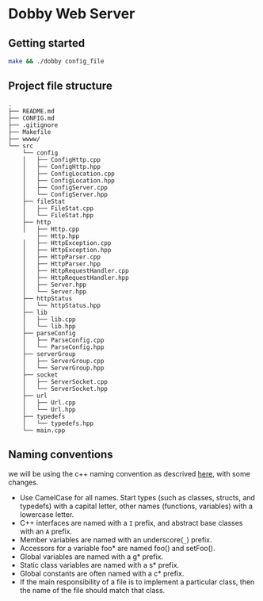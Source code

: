 # Dobby Web Server

## Getting started

```bash
make && ./dobby config_file
```

## Project file structure

```
.
├── README.md
├── CONFIG.md
├── .gitignore
├── Makefile
├── wwww/
└── src
    └── config
    │   ├── ConfigHttp.cpp
    │   ├── ConfigHttp.hpp
    │   ├── ConfigLocation.cpp
    │   ├── ConfigLocation.hpp
    │   ├── ConfigServer.cpp
    │   └── ConfigServer.hpp
    ├── fileStat
    │   ├── FileStat.cpp
    │   └── FileStat.hpp
    ├── http
    │   ├── Http.cpp
        ├── Http.hpp
    │   ├── HttpException.cpp
    │   ├── HttpException.hpp
    │   ├── HttpParser.cpp
    │   ├── HttpParser.hpp
    │   ├── HttpRequestHandler.cpp
    │   ├── HttpRequestHandler.hpp
    │   ├── Server.hpp
    │   └── Server.hpp
    ├── httpStatus
    │   └── httpStatus.hpp
    ├── lib
    │   ├── lib.cpp
    │   └── lib.hpp
    ├── parseConfig
    │   ├── ParseConfig.cpp
    │   └── ParseConfig.hpp
    ├── serverGroup
    │   ├── ServerGroup.cpp
    │   └── ServerGroup.hpp
    ├── socket
    │   ├── ServerSocket.cpp
    │   └── ServerSocket.hpp
    ├── url
    │   ├── Url.cpp
    │   └── Url.hpp
    ├── typedefs
    │   └── typedefs.hpp
    └── main.cpp
```

## Naming conventions

we will be using the c++ naming convention as descrived [here](https://manual.gromacs.org/documentation/5.1-current/dev-manual/naming.html), with some changes.

- Use CamelCase for all names. Start types (such as classes, structs, and typedefs) with a capital letter, other names (functions, variables) with a lowercase letter.
- C++ interfaces are named with a `I` prefix, and abstract base classes with an `A` prefix.
- Member variables are named with an underscore(`_`) prefix.
- Accessors for a variable foo\* are named foo() and setFoo().
- Global variables are named with a g\* prefix.
- Static class variables are named with a s\* prefix.
- Global constants are often named with a c\* prefix.
- If the main responsibility of a file is to implement a particular class, then the name of the file should match that class.
